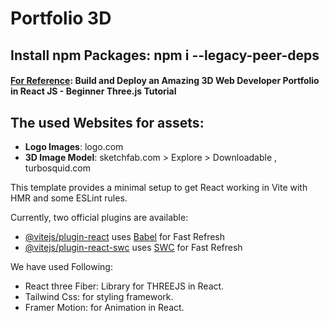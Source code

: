 # Portfolio 3D

## Install npm Packages: npm i --legacy-peer-deps

<h4><u>For Reference</u>: Build and Deploy an Amazing 3D Web Developer Portfolio in React JS - Beginner Three.js Tutorial </h4>

<h2>The used Websites for assets:</h2>
<ul>
<li><Strong>Logo Images</Strong>: logo.com</li>
<li><Strong>3D Image Model</Strong>: sketchfab.com > Explore > Downloadable , turbosquid.com</li>
</ul>

This template provides a minimal setup to get React working in Vite with HMR and some ESLint rules.

Currently, two official plugins are available:

- [@vitejs/plugin-react](https://github.com/vitejs/vite-plugin-react/blob/main/packages/plugin-react/README.md) uses [Babel](https://babeljs.io/) for Fast Refresh
- [@vitejs/plugin-react-swc](https://github.com/vitejs/vite-plugin-react-swc) uses [SWC](https://swc.rs/) for Fast Refresh

We have used Following: <br>
<ul>
   <li>React three Fiber: Library for THREEJS in React. </li>
   <li>Tailwind Css: for styling framework. </li>
   <li>Framer Motion: for Animation in React. </li>


</ul>
